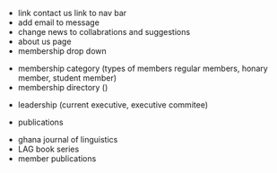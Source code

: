 - link contact us link to nav bar
- add email to message
- change news to collabrations and suggestions
- about us page
- membership drop down
* membership category (types of members regular members, honary member, student member)
* membership directory ()

- leadership (current executive, executive commitee)

- publications
* ghana journal of linguistics
* LAG book series
* member publications
